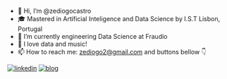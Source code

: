 - 👋 Hi, I’m @zediogocastro
- 🎓 Mastered in Artificial Inteligence and Data Science by I.S.T Lisbon, Portugal
- 🌱 I’m currently engineering Data Science at Fraudio
- 💞️ I love data and music!
- 📫 How to reach me: zediogo2@gmail.com and buttons bellow 👇

[![linkedin](https://img.shields.io/badge/LinkedIn-0077B5?style=for-the-badge&logo=linkedin&logoColor=white)](https://www.linkedin.com/in/josediogocastro/)
[![blog](https://img.shields.io/badge/Blogger-FF5722?style=for-the-badge&logo=blogger&logoColor=white
)](https://vagabond-cylinder-abb.notion.site/Jos-Castro-Tech-Blog-da06d9ed69e542ffad7b4656a1fb6f7c)


<!---
zediogocastro/zediogocastro is a ✨ special ✨ repository came and join in this journey.
--->

